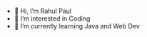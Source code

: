 - 👋 Hi, I’m Rahul Paul
- 👀 I’m interested in Coding
- 🌱 I’m currently learning Java and Web Dev

<!---
rahulpaul0/rahulpaul0 is a ✨ special ✨ repository because its `README.md` (this file) appears on your GitHub profile.
You can click the Preview link to take a look at your changes.
--->
